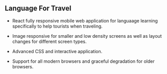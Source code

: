 ## Language For Travel

* React fully responsive mobile web application for languaage learning specifically to help tourists when traveling.

* Image responsive for smaller and low density screens as well as layout changes for different screen types.

* Advanced CSS and interactive application.

* Support for all modern browsers and graceful degradation for older browsers.





